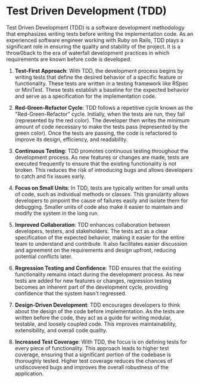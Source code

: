 # Test Driven Development (TDD)

Test Driven Development (TDD) is a software development methodology that emphasizes writing tests before writing the implementation code. As an experienced software engineer working with Ruby on Rails, TDD plays a significant role in ensuring the quality and stability of the project.  It is a throw0back to the era of waterfall development practices in which requirements are known before code is developed.

1. **Test-First Approach**: With TDD, the development process begins by writing tests that define the desired behavior of a specific feature or functionality. These tests are written in a testing framework like RSpec or MiniTest. These tests establish a baseline for the expected behavior and serve as a specification for the implementation code.

2. **Red-Green-Refactor Cycle**: TDD follows a repetitive cycle known as the "Red-Green-Refactor" cycle. Initially, when the tests are run, they fail (represented by the red color). The developer then writes the minimum amount of code necessary to make the tests pass (represented by the green color). Once the tests are passing, the code is refactored to improve its design, efficiency, and readability.

3. **Continuous Testing**: TDD promotes continuous testing throughout the development process. As new features or changes are made, tests are executed frequently to ensure that the existing functionality is not broken. This reduces the risk of introducing bugs and allows developers to catch and fix issues early.

4. **Focus on Small Units**: In TDD, tests are typically written for small units of code, such as individual methods or classes. This granularity allows developers to pinpoint the cause of failures easily and isolate them for debugging. Smaller units of code also make it easier to maintain and modify the system in the long run.

5. **Improved Collaboration**: TDD enhances collaboration between developers, testers, and stakeholders. The tests act as a clear specification of the expected behavior, making it easier for the entire team to understand and contribute. It also facilitates easier discussion and agreement on the requirements and design upfront, reducing potential conflicts later.

6. **Regression Testing and Confidence**: TDD ensures that the existing functionality remains intact during the development process. As new tests are added for new features or changes, regression testing becomes an inherent part of the development cycle, providing confidence that the system hasn't regressed.

7. **Design-Driven Development**: TDD encourages developers to think about the design of the code before implementation. As the tests are written before the code, they act as a guide for writing modular, testable, and loosely coupled code. This improves maintainability, extensibility, and overall code quality.

8. **Increased Test Coverage**: With TDD, the focus is on defining tests for every piece of functionality. This approach leads to higher test coverage, ensuring that a significant portion of the codebase is thoroughly tested. Higher test coverage reduces the chances of undiscovered bugs and improves the overall robustness of the application.

